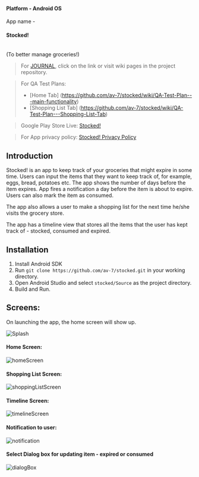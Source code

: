 #### Platform - Android OS

App name -
<br/>
#### Stocked!
 <br/>
(To better manage groceries!)

> For [JOURNAL](https://github.com/av-7/stocked/wiki/JOURNAL), click on the link or visit wiki pages in the project repository.

> For QA Test Plans:
> - [Home Tab] (https://github.com/av-7/stocked/wiki/QA-Test-Plan---main-functionality)
> - [Shopping List Tab] (https://github.com/av-7/stocked/wiki/QA-Test-Plan---Shopping-List-Tab)

> Google Play Store Live: [Stocked!](https://play.google.com/store/apps/details?id=com.anshulvyas.csc780.grocerymanagr&hl=en)

> For App privacy policy: [Stocked! Privacy Policy](http://av-7.github.io/stocked/)

## Introduction

Stocked! is an app to keep track of your groceries that might expire in some time. Users can input the items that they want to keep track of, for example, eggs, bread, potatoes etc. The app shows the number of days before the item expires. App fires a notification a day before the item is about to expire. Users can also mark the item as consumed.

The app also allows a user to make a shopping list for the next time he/she visits the grocery store. 

The app has a timeline view that stores all the items that the user has kept track of - stocked, consumed and expired.

## Installation

1. Install Android SDK
2. Run ```git clone https://github.com/av-7/stocked.git``` in your working directory.
3. Open Android Studio and select ```stocked/Source``` as the project directory.
4. Build and Run.

## Screens:

On launching the app, the home screen will show up.

![Splash](https://github.com/av-7/stocked/blob/master/Screens/Screen1.jpg)

#### Home Screen:

![homeScreen](https://github.com/av-7/stocked/blob/master/Screens/Screen2.jpg)

#### Shopping List Screen:

![shoppingListScreen](https://github.com/av-7/stocked/blob/master/Screens/Screen3.jpg)

#### Timeline Screen:

![timelineScreen](https://github.com/av-7/stocked/blob/master/Screens/Screen4.jpg)

#### Notification to user:

![notification](https://github.com/av-7/stocked/blob/master/Screens/Screen5.jpg)

#### Select Dialog box for updating item - expired or consumed

![dialogBox](https://github.com/av-7/stocked/blob/master/Screens/Screen6.jpg)

